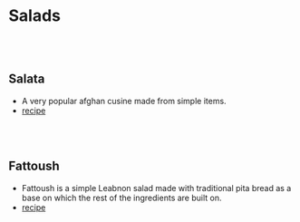 # Salads

<br>
<br>

## Salata

- A very popular afghan cusine made from simple items.
- [recipe](https://www.tasteatlas.com/salata)

<br>
<br>

## Fattoush

- Fattoush is a simple Leabnon salad made with traditional pita bread as a base on which the rest of the ingredients are built on.
- [recipe](https://www.tasteatlas.com/fattoush)
